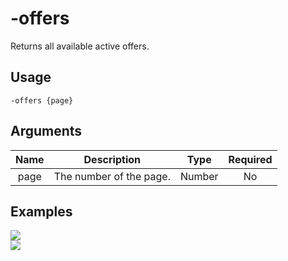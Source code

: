 # -offers

Returns all available active offers.

## Usage

```
-offers {page}
```

## Arguments

| Name | Description             | Type   | Required |
| :--: | :---------------------: | :----: | :------: |
| page | The number of the page. | Number | No       |

## Examples

<img src="https://user-images.githubusercontent.com/111157596/234334612-857232cd-40cc-4537-833a-78cfce9dcb39.png" class="rounded-corners">\
<img src="https://user-images.githubusercontent.com/111157596/234334650-c39f8066-d6d9-4639-ac37-e9fc8dc68d02.png" class="rounded-corners">